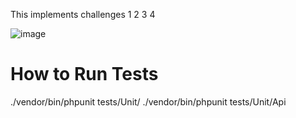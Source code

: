 This implements challenges 1 2 3 4

![image](https://github.com/saliboh/tasks-vue/assets/63759976/5d34fa48-d4bd-49a7-aae5-f1543d406b6d)


# How to Run Tests
./vendor/bin/phpunit tests/Unit/
./vendor/bin/phpunit tests/Unit/Api
